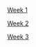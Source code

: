 [Week 1](https://hackmd.io/@5xJmR7KNQca1eoi_tQK2kg/HklF8qK3p)

[Week 2](https://hackmd.io/gWkDmWn9RnmJ982m9_rOtA)

[Week 3](https://hackmd.io/J25IOF8UTHybjvviYSfg2w)
